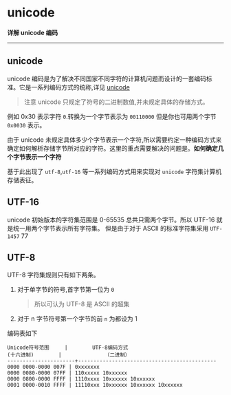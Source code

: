 # unicode

**详解 unicode 编码**

----


## unicode
unicode 编码是为了解决不同国家不同字符的计算机问题而设计的一套编码标准。它是一系列编码方式的统称,详见 [unicode](http://www.unicode.org/)

> 注意 unicode 只规定了符号的二进制数值,并未规定具体的存储方式。

例如 0x30 表示字符 `0`.转换为一个字节表示为 `00110000` 但是你也可用两个字节 `0x0030` 表示。

由于 unicode 未规定具体多少个字节表示一个字符,所以需要约定一种编码方式来确定如何解析存储字节所对应的字符。这里的重点需要解决的问题是。**如何确定几个字节表示一个字符**

基于此出现了 `utf-8`,`utf-16` 等一系列编码方式用来实现对 `unicode` 字符集计算机存储表征。

## UTF-16
unicode 初始版本的字符集范围是 0-65535 总共只需两个字节。所以 UTF-16 就是统一用两个字节表示所有字符集。
但是由于对于 ASCII 的标准字符集采用  `UTF-1457` 
77					

## UTF-8
UTF-8 字符集规则只有如下两条。

1. 对于单字节的符号,首字节第一位为 `0`
	> 所以可认为 UTF-8 是 ASCII 的超集
2. 对于 n 字节符号第一个字节的前 `n` 为都设为 1

编码表如下
```
Unicode符号范围     |        UTF-8编码方式
(十六进制)        |              （二进制）
----------------------+---------------------------------------------
0000 0000-0000 007F | 0xxxxxxx
0000 0080-0000 07FF | 110xxxxx 10xxxxxx
0000 0800-0000 FFFF | 1110xxxx 10xxxxxx 10xxxxxx
0001 0000-0010 FFFF | 11110xxx 10xxxxxx 10xxxxxx 10xxxxxx
```